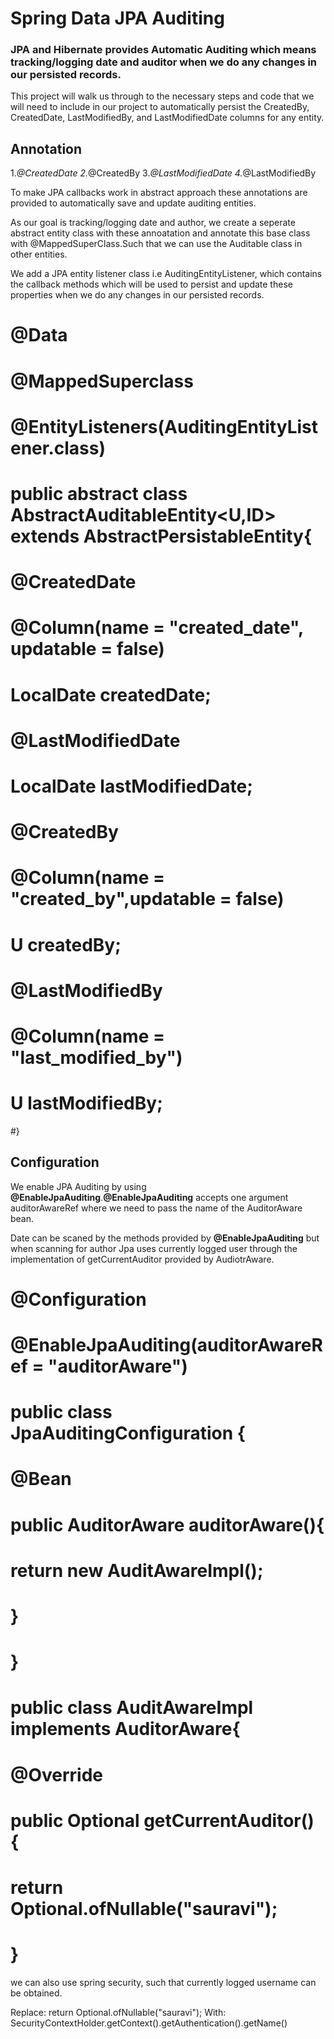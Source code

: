 # Spring Data JPA Auditing

### JPA and Hibernate provides Automatic Auditing which means tracking/logging date and auditor when we do any changes in our persisted records.

This project will walk us through to the necessary steps and code that we will need to include in our project to automatically  persist the CreatedBy, CreatedDate, LastModifiedBy, and LastModifiedDate columns for any entity.

## Annotation 
1.*@CreatedDate
2.*@CreatedBy 
3.*@LastModifiedDate
4.*@LastModifiedBy

To make JPA callbacks work in abstract approach these annotations are provided to automatically save and update auditing entities.

As our goal is tracking/logging date and author, we create a seperate abstract entity class with these annoatation and annotate this base class with @MappedSuperClass.Such that we can use the Auditable class in other entities.

We add a JPA entity listener class i.e AuditingEntityListener, which contains the callback methods which will be used to persist and update these properties when we  do any changes in our persisted records.

# @Data
# @MappedSuperclass
# @EntityListeners(AuditingEntityListener.class)
# public abstract class AbstractAuditableEntity<U,ID> extends AbstractPersistableEntity<ID>{
  
# @CreatedDate
# @Column(name = "created_date", updatable = false)
# LocalDate createdDate;

#    @LastModifiedDate
#    LocalDate lastModifiedDate;

#    @CreatedBy
#    @Column(name = "created_by",updatable = false)
#    U createdBy;

#    @LastModifiedBy
#    @Column(name = "last_modified_by")
#    U lastModifiedBy;
#}


## Configuration

We enable JPA Auditing by using **@EnableJpaAuditing**.**@EnableJpaAuditing** accepts one argument auditorAwareRef where we need to pass the name of the AuditorAware bean.

Date can be scaned by the methods provided by **@EnableJpaAuditing** but when scanning for author Jpa uses currently logged user through the implementation of getCurrentAuditor provided by AudiotrAware.

# @Configuration
# @EnableJpaAuditing(auditorAwareRef = "auditorAware")
# public class JpaAuditingConfiguration {
#     @Bean
#   public AuditorAware<String> auditorAware(){
#        return new AuditAwareImpl();
#    }
# }

# public class AuditAwareImpl implements AuditorAware<String>{
#    @Override
#    public Optional<String> getCurrentAuditor() {
#        return Optional.ofNullable("sauravi");
#    }

 we can also use spring security, such that currently logged username can be obtained.
 
Replace: return Optional.ofNullable("sauravi");
With:    SecurityContextHolder.getContext().getAuthentication().getName()


